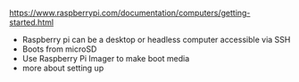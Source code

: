https://www.raspberrypi.com/documentation/computers/getting-started.html

- Raspberry pi can be a desktop or headless computer accessible via SSH
- Boots from microSD
- Use Raspberry Pi Imager to make boot media
- more about setting up
